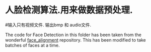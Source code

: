 # 人脸检测算法.用来做数据预处理.
#输入只有视频文件. 输出bmp 和 audio文件.

The code for Face Detection in this folder has been taken from the wonderful [face_alignment](https://github.com/1adrianb/face-alignment) repository. This has been modified to take batches of faces at a time. 